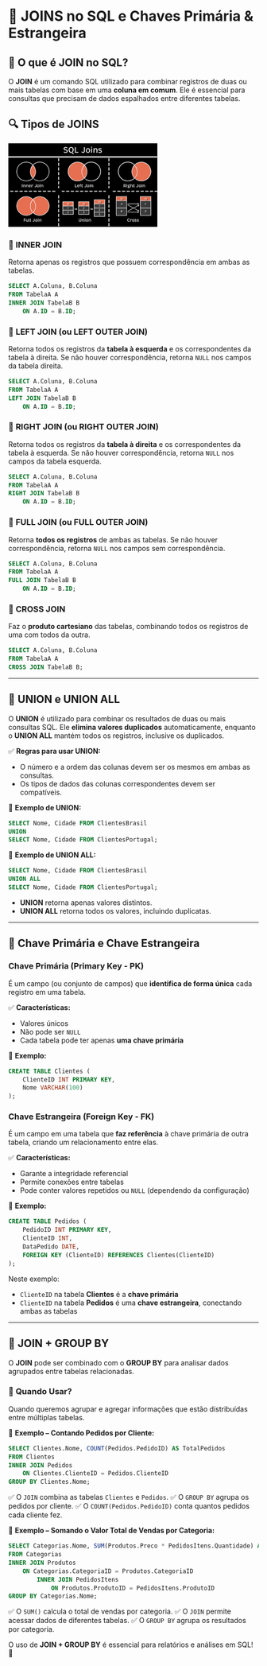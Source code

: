 # 🔗 **JOINS no SQL e Chaves Primária & Estrangeira**

## 📌 **O que é JOIN no SQL?**
O **JOIN** é um comando SQL utilizado para combinar registros de duas ou mais tabelas com base em uma **coluna em comum**. Ele é essencial para consultas que precisam de dados espalhados entre diferentes tabelas.

## 🔍 **Tipos de JOINS**

![alt text](<SQL JOINS.png>)

### 🔹 **INNER JOIN**
Retorna apenas os registros que possuem correspondência em ambas as tabelas.
```sql
SELECT A.Coluna, B.Coluna
FROM TabelaA A
INNER JOIN TabelaB B 
    ON A.ID = B.ID;
```

### 🔹 **LEFT JOIN (ou LEFT OUTER JOIN)**
Retorna todos os registros da **tabela à esquerda** e os correspondentes da tabela à direita. Se não houver correspondência, retorna `NULL` nos campos da tabela direita.
```sql
SELECT A.Coluna, B.Coluna
FROM TabelaA A
LEFT JOIN TabelaB B 
    ON A.ID = B.ID;
```

### 🔹 **RIGHT JOIN (ou RIGHT OUTER JOIN)**
Retorna todos os registros da **tabela à direita** e os correspondentes da tabela à esquerda. Se não houver correspondência, retorna `NULL` nos campos da tabela esquerda.
```sql
SELECT A.Coluna, B.Coluna
FROM TabelaA A
RIGHT JOIN TabelaB B 
    ON A.ID = B.ID;
```

### 🔹 **FULL JOIN (ou FULL OUTER JOIN)**
Retorna **todos os registros** de ambas as tabelas. Se não houver correspondência, retorna `NULL` nos campos sem correspondência.
```sql
SELECT A.Coluna, B.Coluna
FROM TabelaA A
FULL JOIN TabelaB B 
    ON A.ID = B.ID;
```

### 🔹 **CROSS JOIN**
Faz o **produto cartesiano** das tabelas, combinando todos os registros de uma com todos da outra.
```sql
SELECT A.Coluna, B.Coluna
FROM TabelaA A
CROSS JOIN TabelaB B;
```

---

## 🔗 **UNION e UNION ALL**

O **UNION** é utilizado para combinar os resultados de duas ou mais consultas SQL. Ele **elimina valores duplicados** automaticamente, enquanto o **UNION ALL** mantém todos os registros, inclusive os duplicados.

✅ **Regras para usar UNION:**
- O número e a ordem das colunas devem ser os mesmos em ambas as consultas.
- Os tipos de dados das colunas correspondentes devem ser compatíveis.

📌 **Exemplo de UNION:**
```sql
SELECT Nome, Cidade FROM ClientesBrasil
UNION
SELECT Nome, Cidade FROM ClientesPortugal;
```

📌 **Exemplo de UNION ALL:**
```sql
SELECT Nome, Cidade FROM ClientesBrasil
UNION ALL
SELECT Nome, Cidade FROM ClientesPortugal;
```

- **UNION** retorna apenas valores distintos.
- **UNION ALL** retorna todos os valores, incluindo duplicatas.

---

## 🔑 **Chave Primária e Chave Estrangeira**

### **Chave Primária (Primary Key - PK)**
É um campo (ou conjunto de campos) que **identifica de forma única** cada registro em uma tabela.

✅ **Características:**
- Valores únicos
- Não pode ser `NULL`
- Cada tabela pode ter apenas **uma chave primária**

📌 **Exemplo:**
```sql
CREATE TABLE Clientes (
    ClienteID INT PRIMARY KEY,
    Nome VARCHAR(100)
);
```

### **Chave Estrangeira (Foreign Key - FK)**
É um campo em uma tabela que **faz referência** à chave primária de outra tabela, criando um relacionamento entre elas.

✅ **Características:**
- Garante a integridade referencial
- Permite conexões entre tabelas
- Pode conter valores repetidos ou `NULL` (dependendo da configuração)

📌 **Exemplo:**
```sql
CREATE TABLE Pedidos (
    PedidoID INT PRIMARY KEY,
    ClienteID INT,
    DataPedido DATE,
    FOREIGN KEY (ClienteID) REFERENCES Clientes(ClienteID)
);
```

Neste exemplo:
- `ClienteID` na tabela **Clientes** é a **chave primária**
- `ClienteID` na tabela **Pedidos** é uma **chave estrangeira**, conectando ambas as tabelas

---

## 🔗 **JOIN + GROUP BY**

O **JOIN** pode ser combinado com o **GROUP BY** para analisar dados agrupados entre tabelas relacionadas.

### 📌 **Quando Usar?**
Quando queremos agrupar e agregar informações que estão distribuídas entre múltiplas tabelas.

📌 **Exemplo – Contando Pedidos por Cliente:**
```sql
SELECT Clientes.Nome, COUNT(Pedidos.PedidoID) AS TotalPedidos
FROM Clientes
INNER JOIN Pedidos 
    ON Clientes.ClienteID = Pedidos.ClienteID
GROUP BY Clientes.Nome;
```
✅ O `JOIN` combina as tabelas `Clientes` e `Pedidos`.
✅ O `GROUP BY` agrupa os pedidos por cliente.
✅ O `COUNT(Pedidos.PedidoID)` conta quantos pedidos cada cliente fez.

📌 **Exemplo – Somando o Valor Total de Vendas por Categoria:**
```sql
SELECT Categorias.Nome, SUM(Produtos.Preco * PedidosItens.Quantidade) AS TotalVendas
FROM Categorias
INNER JOIN Produtos 
    ON Categorias.CategoriaID = Produtos.CategoriaID
        INNER JOIN PedidosItens 
            ON Produtos.ProdutoID = PedidosItens.ProdutoID
GROUP BY Categorias.Nome;
```
✅ O `SUM()` calcula o total de vendas por categoria.
✅ O `JOIN` permite acessar dados de diferentes tabelas.
✅ O `GROUP BY` agrupa os resultados por categoria.

O uso de **JOIN + GROUP BY** é essencial para relatórios e análises em SQL! 🚀

